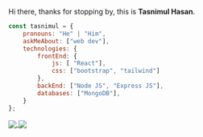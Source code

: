 Hi there, thanks for stopping by, this is **Tasnimul Hasan**.

```javascript
const tasnimul = {
    pronouns: "He" | "Him",
    askMeAbout: ["web dev"],
    technologies: {
        frontEnd: {
            js: [ "React"],
            css: ["bootstrap", "tailwind"]
        },
        backEnd: ["Node JS", "Express JS"],
        databases: ["MongoDB"],
    }
};
```
<a href="https://github.com/anuraghazra/github-readme-stats">
  <img align="center" src="https://github-readme-stats.vercel.app/api?username=TasnimulHasan007&hide=stars,issues&count_private=true&show_icons=true"/>
</a>
<a href="https://github.com/anuraghazra/github-readme-stats">
  <img align="center" src="https://github-readme-stats.vercel.app/api/top-langs/?username=TasnimulHasan007&layout=compact" />
</a>
